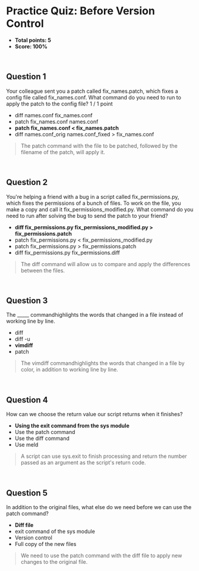 # Practice Quiz: Before Version Control
* **Total points: 5**
* **Score: 100%**

<br>

## Question 1

Your colleague sent you a patch called fix_names.patch, which fixes a config file called fix_names.conf. What command do you need to run to apply the patch to the config file?
1 / 1 point

* diff names.conf fix_names.conf
* patch fix_names.conf names.conf
* **patch fix_names.conf < fix_names.patch**
* diff names.conf_orig names.conf_fixed > fix_names.conf

> The patch command with the file to be patched, followed by the filename of the patch, will apply it.

<br>

## Question 2

You're helping a friend with a bug in a script called fix_permissions.py, which fixes the permissions of a bunch of files. To work on the file, you make a copy and call it fix_permissions_modified.py. What command do you need to run after solving the bug to send the patch to your friend?

* **diff fix_permissions.py fix_permissions_modified.py > fix_permissions.patch**
* patch fix_permissions.py < fix_permissions_modified.py
* patch fix_permissions.py > fix_permissions.patch
* diff fix_permissions.py fix_permissions.diff

> The diff command will allow us to compare and apply the differences between the files.

<br>

## Question 3

The _____ commandhighlights the words that changed in a file instead of working line by line.

* diff
* diff -u
* **vimdiff**
* patch

> The vimdiff commandhighlights the words that changed in a file by color, in addition to working line by line.

<br>

## Question 4

How can we choose the return value our script returns when it finishes?

* **Using the exit command from the sys module**
* Use the patch command
* Use the diff command
* Use meld

> A script can use sys.exit to finish processing and return the number passed as an argument as the script's return code.

<br>

## Question 5

In addition to the original files, what else do we need before we can use the patch command?

* **Diff file**
* exit command of the sys module
* Version control
* Full copy of the new files

> We need to use the patch command with the diff file to apply new changes to the original file.